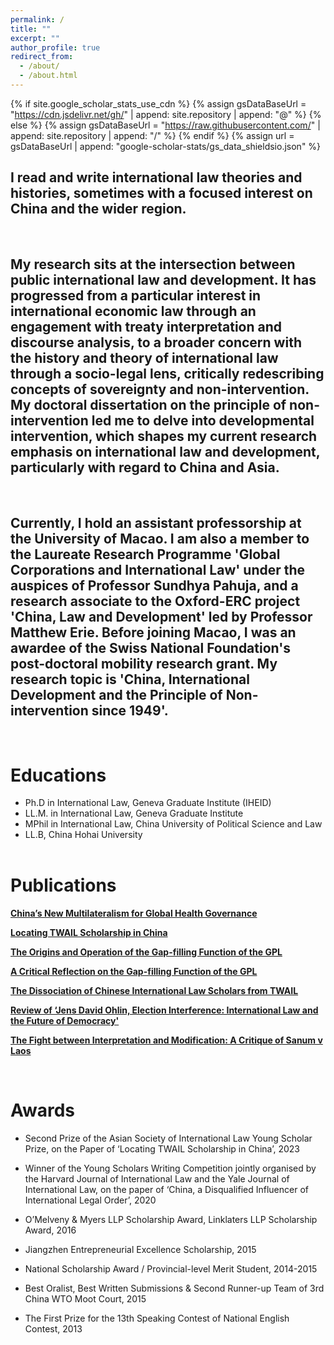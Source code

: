 ```yaml
---
permalink: /
title: ""
excerpt: ""
author_profile: true
redirect_from: 
  - /about/
  - /about.html
---
```


{% if site.google_scholar_stats_use_cdn %}
{% assign gsDataBaseUrl = "https://cdn.jsdelivr.net/gh/" | append: site.repository | append: "@" %}
{% else %}
{% assign gsDataBaseUrl = "https://raw.githubusercontent.com/" | append: site.repository | append: "/" %}
{% endif %}
{% assign url = gsDataBaseUrl | append: "google-scholar-stats/gs_data_shieldsio.json" %}

<span class='anchor' id='about-me'></span>



## I read and write international law theories and histories, sometimes with a focused interest on China and the wider region.
&nbsp; 
&nbsp; 
&nbsp;


## My research sits at the intersection between public international law and development. It has progressed from a particular interest in international economic law through an engagement with treaty interpretation and discourse analysis, to a broader concern with the history and theory of international law through a socio-legal lens, critically redescribing concepts of sovereignty and non-intervention. My doctoral dissertation on the principle of non-intervention led me to delve into developmental intervention, which shapes my current research emphasis on international law and development, particularly with regard to China and Asia.
&nbsp; 
&nbsp; 
&nbsp;


## Currently, I hold an assistant professorship at the University of Macao. I am also a member to the Laureate Research Programme 'Global Corporations and International Law' under the auspices of Professor Sundhya Pahuja, and a research associate to the Oxford-ERC project 'China, Law and Development' led by Professor Matthew Erie. Before joining Macao, I was an awardee of the Swiss National Foundation's post-doctoral mobility research grant. My research topic is 'China, International Development and the Principle of Non-intervention since 1949'. 
&nbsp; 
&nbsp; 
&nbsp;




# Educations
- Ph.D in International Law, Geneva Graduate Institute (IHEID)
- LL.M. in International Law, Geneva Graduate Institute
- MPhil in International Law, China University of Political Science and Law            
- LL.B, China Hohai University     
&nbsp; 
&nbsp; 
&nbsp;


  
# Publications 

<div class='paper-box-text' markdown="1">

[**China’s New Multilateralism for Global Health Governance**](https://www.cambridge.org/core/journals/asian-journal-of-comparative-law/article/chinas-new-global-health-governance/A6172980DD079BF65017145B96D073E9)

[**Locating TWAIL Scholarship in China**](https://www.cambridge.org/core/journals/asian-journal-of-international-law/article/locating-twail-scholarship-in-china/404669226588E97228C9026414DEDDC4) 

[**The Origins and Operation of the Gap-filling Function of the GPL**](https://academic.oup.com/jids/article/13/4/560/6656548)

[**A Critical Reflection on the Gap-filling Function of the GPL**](https://www.elgaronline.com/view/journals/cilj/11/1/article-p96.xml)

[**The Dissociation of Chinese International Law Scholars from TWAIL**](https://twailr.com/twail-review/issue-03-2022/yilin-wang-the-dissociation-of-chinese-international-law-scholars-from-twail/#:~:text=Despite%20historical%20affinity%20and%20instrumental,Chinese%20approach%20to%20international%20law.)

[**Review of ‘Jens David Ohlin, Election Interference: International Law and the Future of Democracy'**](https://academic.oup.com/chinesejil/article/21/2/401/6566257)

[**The Fight between Interpretation and Modification: A Critique of Sanum v Laos**](https://academic.oup.com/icsidreview/article/35/1-2/236/6032230)

&nbsp; 
&nbsp; 
&nbsp;



# Awards
- Second Prize of the Asian Society of International Law Young Scholar Prize, on the Paper of ‘Locating TWAIL Scholarship in China’, 2023
  
-	Winner of the Young Scholars Writing Competition jointly organised by the Harvard Journal of International Law and the Yale Journal of International Law, on the paper of ‘China, a Disqualified Influencer of International Legal Order’, 2020
  
-	O’Melveny & Myers LLP Scholarship Award, Linklaters LLP Scholarship Award, 2016
  
-	Jiangzhen Entrepreneurial Excellence Scholarship, 2015
  
-	National Scholarship Award / Provincial-level Merit Student, 2014-2015
  
-	Best Oralist, Best Written Submissions & Second Runner-up Team of 3rd China WTO Moot Court, 2015

-	The First Prize for the 13th Speaking Contest of National English Contest, 2013

                                                                        



